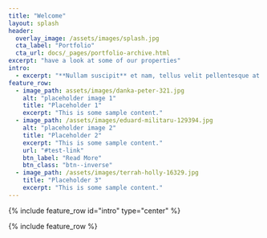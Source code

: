 ```yaml
---
title: "Welcome"
layout: splash
header:
  overlay_image: /assets/images/splash.jpg
  cta_label: "Portfolio"
  cta_url: docs/_pages/portfolio-archive.html
excerpt: "have a look at some of our properties"
intro:
  - excerpt: "**Nullam suscipit** et nam, tellus velit pellentesque at malesuada, enim eaque. Quis nulla, netus tempor in diam gravida tincidunt, *proin faucibus* voluptate felis id sollicitudin."
feature_row:
  - image_path: assets/images/danka-peter-321.jpg
    alt: "placeholder image 1"
    title: "Placeholder 1"
    excerpt: "This is some sample content."
  - image_path: /assets/images/eduard-militaru-129394.jpg
    alt: "placeholder image 2"
    title: "Placeholder 2"
    excerpt: "This is some sample content."
    url: "#test-link"
    btn_label: "Read More"
    btn_class: "btn--inverse"
  - image_path: /assets/images/terrah-holly-16329.jpg
    title: "Placeholder 3"
    excerpt: "This is some sample content."
---
```


{% include feature_row id="intro" type="center" %}

{% include feature_row %}
